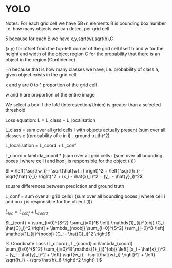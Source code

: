 # YOLO


Notes: For each grid cell we have 5B+n elements
B is bounding box number i.e. how many objects we can detect per grid cell

5 because for each B we have x,y,sqrt(w),sqrt(h),C

(x,y) for offset from the top-left corner of the grid cell itself
h and w for the height and width of the object region
C for the probability that there is an object in the region (Confidence)

+n because that is how many classes we have, i.e. probability of class a, given object exists in the grid cell

x and y are 0 to 1 proportion of the grid cell

w and h are proportion of the entire image

We select a box if the IoU (Interesection/Union) is greater than a selected threshold

Loss equation: L = L_class + L_localisation

L_class = sum over all grid cells i with objects actually present (sum over all classes c ((probability of c in i) - ground truth)^2)

L_localisation = L_coord + L_conf

L_coord = lambda_coord * (sum over all grid cells i (sum over all bounding boxes j where cell i and box j is responsible for the object (l)))

$l = \left( \sqrt{w_i} - \sqrt{\hat{w}_i} \right)^2 + 
    \left( \sqrt{h_i} - \sqrt{\hat{h}_i} \right)^2 + 
    (x_i - \hat{x}_i)^2 + 
    (y_i - \hat{y}_i)^2$

square differences between prediction and ground truth

L_conf = sum over all grid cells i (sum over all bounding boxes j where cell i and box j is responsible for the object (l))

$L_{loc} = L_{conf} + L_{coord}$


$L_{conf} = \sum_{i=0}^{S^2} \sum_{j=0}^B 
\left[ \mathds{1}_{ij}^{obj} (C_i - \hat{C}_i)^2 \right] +
\lambda_{noobj} \sum_{i=0}^{S^2} \sum_{j=0}^B \left[ \mathds{1}_{ij}^{noobj} (C_i - \hat{C}_i)^2 \right]$


% Coordinate Loss (L_coord)
\[
L_{coord} = \lambda_{coord} \sum_{i=0}^{S^2} \sum_{j=0}^B \mathds{1}_{ij}^{obj}
\left[
(x_i - \hat{x}_i)^2 + (y_i - \hat{y}_i)^2 + \left( \sqrt{w_i} - \sqrt{\hat{w}_i} \right)^2 + \left( \sqrt{h_i} - \sqrt{\hat{h}_i} \right)^2
\right]
\]
$

